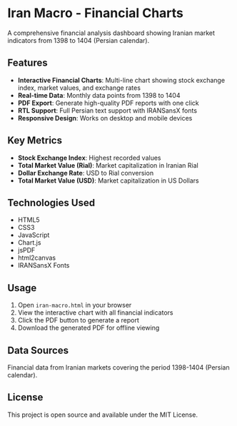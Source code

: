 # Iran Macro - Financial Charts

A comprehensive financial analysis dashboard showing Iranian market indicators from 1398 to 1404 (Persian calendar).

## Features

- **Interactive Financial Charts**: Multi-line chart showing stock exchange index, market values, and exchange rates
- **Real-time Data**: Monthly data points from 1398 to 1404
- **PDF Export**: Generate high-quality PDF reports with one click
- **RTL Support**: Full Persian text support with IRANSansX fonts
- **Responsive Design**: Works on desktop and mobile devices

## Key Metrics

- **Stock Exchange Index**: Highest recorded values
- **Total Market Value (Rial)**: Market capitalization in Iranian Rial
- **Dollar Exchange Rate**: USD to Rial conversion
- **Total Market Value (USD)**: Market capitalization in US Dollars

## Technologies Used

- HTML5
- CSS3
- JavaScript
- Chart.js
- jsPDF
- html2canvas
- IRANSansX Fonts

## Usage

1. Open `iran-macro.html` in your browser
2. View the interactive chart with all financial indicators
3. Click the PDF button to generate a report
4. Download the generated PDF for offline viewing

## Data Sources

Financial data from Iranian markets covering the period 1398-1404 (Persian calendar).

## License

This project is open source and available under the MIT License.
